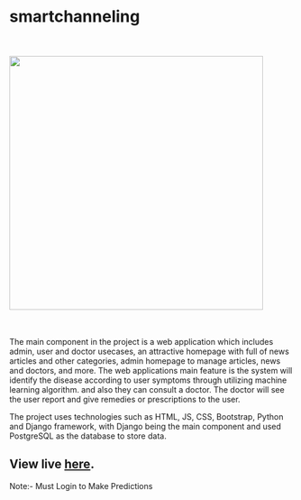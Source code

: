 # smartchanneling
<br /><br />
 <img src="https://github.com/inshaf98/smartchanneling/assets/60536867/5bf863fc-306a-4957-94ec-49312d1bdfaf" alt="" width="450px"/>
<br /><br /><br />

The main component in the project is a web application which includes admin, user and doctor usecases, an attractive homepage with full of news articles and other categories, admin homepage to manage articles, news and doctors, and more. The web applications main feature is the system will identify the disease according to user symptoms through utilizing machine learning algorithm. and also they can consult a doctor. The doctor will see the user report and give remedies or prescriptions to the user.

The project uses technologies such as HTML, JS, CSS, Bootstrap, Python and Django framework, with Django being the main component and used PostgreSQL as the database to store data.

## View live [here](https://smartchanneling-production.up.railway.app/).
Note:- Must Login to Make Predictions
